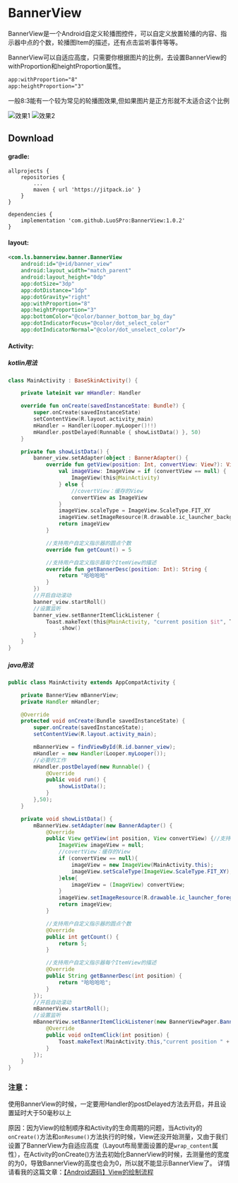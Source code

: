 # BannerView

BannerView是一个Android自定义轮播图控件，可以自定义放置轮播的内容、指示器中点的个数，轮播图Item的描述，还有点击监听事件等等。

BannerView可以自适应高度，只需要你根据图片的比例，去设置BannerView的withProportion和heightProportion属性。

```xml
app:withProportion="8"
app:heightProportion="3"
```

一般8:3能有一个较为常见的轮播图效果,但如果图片是正方形就不太适合这个比例

![效果1](https://user-images.githubusercontent.com/52788705/98061473-e74d8400-1e86-11eb-96f1-04099edb6970.gif)
![效果2](https://user-images.githubusercontent.com/52788705/98061451-def54900-1e86-11eb-8d9f-f19b61abd745.gif)

## Download

#### gradle:

```
allprojects {
	repositories {
		...
		maven { url 'https://jitpack.io' }
	}
}
```

```
dependencies {
	implementation 'com.github.LuoSPro:BannerView:1.0.2'
}
```

#### layout:

```xml
<com.ls.bannerview.banner.BannerView
    android:id="@+id/banner_view"
    android:layout_width="match_parent"
    android:layout_height="0dp"
    app:dotSize="3dp"
    app:dotDistance="1dp"
    app:dotGravity="right"
    app:withProportion="8"
    app:heightProportion="3"
    app:bottomColor="@color/banner_bottom_bar_bg_day"
    app:dotIndicatorFocus="@color/dot_select_color"
    app:dotIndicatorNormal="@color/dot_unselect_color"/>
```

#### Activity:
##### kotlin用法

```kotlin
class MainActivity : BaseSkinActivity() {

    private lateinit var mHandler: Handler

    override fun onCreate(savedInstanceState: Bundle?) {
        super.onCreate(savedInstanceState)
        setContentView(R.layout.activity_main)
        mHandler = Handler(Looper.myLooper()!!)
        mHandler.postDelayed(Runnable { showListData() }, 50)
    }

    private fun showListData() {
        banner_view.setAdapter(object : BannerAdapter() {
            override fun getView(position: Int, convertView: View?): View {//支持用户自定义轮播的View
                val imageView: ImageView = if (convertView == null) {
                    ImageView(this@MainActivity)
                } else {
                    //covertView：缓存的View
                    convertView as ImageView
                }
                imageView.scaleType = ImageView.ScaleType.FIT_XY
                imageView.setImageResource(R.drawable.ic_launcher_background)
                return imageView
            }

            //支持用户自定义指示器的圆点个数
            override fun getCount() = 5

            //支持用户自定义指示器每个ItemView的描述
            override fun getBannerDesc(position: Int): String {
                return "哈哈哈哈"
            }
        })
        //开启自动滚动
        banner_view.startRoll()
        //设置监听
        banner_view.setBannerItemClickListener {
            Toast.makeText(this@MainActivity, "current position $it", Toast.LENGTH_SHORT)
                .show()
        }
    }
}

```

##### java用法

```java
public class MainActivity extends AppCompatActivity {

    private BannerView mBannerView;
    private Handler mHandler;

    @Override
    protected void onCreate(Bundle savedInstanceState) {
        super.onCreate(savedInstanceState);
        setContentView(R.layout.activity_main);

        mBannerView = findViewById(R.id.banner_view);
        mHandler = new Handler(Looper.myLooper());
        //必要的工作
        mHandler.postDelayed(new Runnable() {
            @Override
            public void run() {
                showListData();
            }
        },50);
    }

    private void showListData() {
        mBannerView.setAdapter(new BannerAdapter() {
            @Override
            public View getView(int position, View convertView) {//支持用户自定义轮播的View
                ImageView imageView = null;
                //covertView：缓存的View
                if (convertView == null){
                    imageView = new ImageView(MainActivity.this);
                    imageView.setScaleType(ImageView.ScaleType.FIT_XY);
                }else{
                    imageView = (ImageView) convertView;
                }
                imageView.setImageResource(R.drawable.ic_launcher_foreground);
                return imageView;
            }

            //支持用户自定义指示器的圆点个数
            @Override
            public int getCount() {
                return 5;
            }

            //支持用户自定义指示器每个ItemView的描述
            @Override
            public String getBannerDesc(int position) {
                return "哈哈哈哈";
            }
        });
        //开启自动滚动
        mBannerView.startRoll();
        //设置监听
        mBannerView.setBannerItemClickListener(new BannerViewPager.BannerItemClickListener() {
            @Override
            public void onItemClick(int position) {
                Toast.makeText(MainActivity.this,"current position " + position,Toast.LENGTH_SHORT).show();
            }
        });
    }
}

```
### 注意：
使用BannerView的时候，一定要用Handler的postDelayed方法去开启，并且设置延时大于50毫秒以上

原因：因为View的绘制顺序和Activity的生命周期的问题，当Activity的`onCreate()`方法和`onResume()`方法执行的时候，View还没开始测量，又由于我们设置了BannerView为自适应高度（Layout布局里面设置的是`wrap_content`属性），在Activity的onCreate()方法去初始化BannerView的时候，去测量他的宽度的为0，导致BannerView的高度也会为0，所以就不能显示BannerView了。
详情请看我的这篇文章：[【Android源码】View的绘制流程](https://www.jianshu.com/p/1feb9ca20667)
